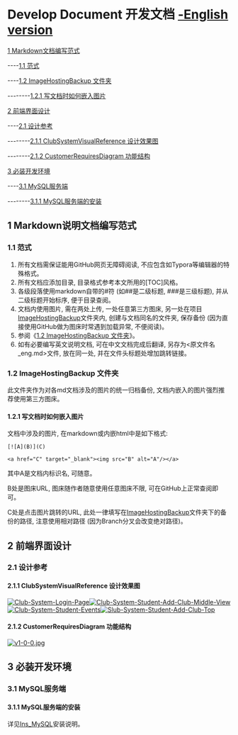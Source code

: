 # Develop Document 开发文档 [-English version](./README_eng.md)

[1 Markdown文档编写范式](./README.md#1-markdown说明文档编写范式)

----[1.1 范式](./README.md#11-范式)

----[1.2 ImageHostingBackup 文件夹](./README.md#12-imagehostingbackup-文件夹)

--------[1.2.1 写文档时如何嵌入图片](./README.md#121-写文档时如何嵌入图片)

[2 前端界面设计](./README.md#2-前端界面设计)

----[2.1 设计参考](./README.md#21-设计参考)

--------[2.1.1 ClubSystemVisualReference 设计效果图](./README.md#211-clubsystemvisualreference-设计效果图)

--------[2.1.2 CustomerRequiresDiagram 功能结构](./README.md#212-customerrequiresdiagram-功能结构)

[3 必装开发环境](./DevDoc#3-必装开发环境)

----[3.1 MySQL服务端](./DevDoc#31-mysql服务端)

--------[3.1.1 MySQL服务端的安装](./DevDoc#311-mysql服务端的安装)

## 1 Markdown说明文档编写范式

### 1.1 范式

1. 所有文档需保证能用GitHub网页无障碍阅读, 不应包含如Typora等编辑器的特殊格式。
2. 所有文档应添加目录, 目录格式参考本文所用的[TOC]风格。
3. 各级段落使用markdown自带的#符 (如##是二级标题, ###是三级标题), 并从二级标题开始标序, 便于目录查阅。
4. 文档内使用图片, 需在两处上传, 一处任意第三方图床, 另一处在项目[ImageHostingBackup](./ImageHostingBackup)文件夹内, 创建与文档同名的文件夹, 保存备份 (因为直接使用GitHub做为图床时常遇到加载异常, 不便阅读)。
5. 参阅《[1.2 ImageHostingBackup 文件夹](https://github.com/VMAxCoding/VMAClubSystem/tree/main/DevDoc#12-imagehostingbackup-%E6%96%87%E4%BB%B6%E5%A4%B9)》。
6. 如有必要编写英文说明文档, 可在中文文档完成后翻译, 另存为<原文件名_eng.md>文件, 放在同一处, 并在文件头标题处增加跳转链接。

### 1.2 ImageHostingBackup 文件夹

此文件夹作为对各md文档涉及的图片的统一归档备份, 文档内嵌入的图片强烈推荐使用第三方图床。

#### 1.2.1 写文档时如何嵌入图片

文档中涉及的图片, 在markdown或内嵌html中是如下格式:

```
[![A](B)](C)
```

```
<a href="C" target="_blank"><img src="B" alt="A"/></a>
```

其中A是文档内标识名, 可随意。

B处是图床URL, 图床随作者随意使用任意图床不限, 可在GitHub上正常查阅即可。

C处是点击图片跳转的URL, 此处一律填写在[ImageHostingBackup](./ImageHostingBackup)文件夹下的备份的路径, 注意使用相对路径 (因为Branch分叉会改变绝对路径)。

## 2 前端界面设计

### 2.1 设计参考

#### 2.1.1 ClubSystemVisualReference 设计效果图

<a href="./ImageHostingBackup/DevDoc.README/ClubSystem_LoginPage.png" target="_blank"><img src="https://i.postimg.cc/FdmJXDTq/Club-System-Login-Page.png" alt="Club-System-Login-Page"/></a><a href="./ImageHostingBackup/DevDoc.README/ClubSystem_Student_AddClub_MiddleView.png" target="_blank"><img src="https://i.postimg.cc/Y4BvQdB9/Club-System-Student-Add-Club-Middle-View.png" alt="Club-System-Student-Add-Club-Middle-View"/></a><a href="./ImageHostingBackup/DevDoc.README/ClubSystem_Student_Events.png" target="_blank"><img src="https://i.postimg.cc/CBNnhktK/Club-System-Student-Events.png" alt="Club-System-Student-Events"/></a><a href="./ImageHostingBackup/DevDoc.README/SlubSystem_Student_AddClub_Top.png" target="_blank"><img src="https://i.postimg.cc/VS9dgXzF/Slub-System-Student-Add-Club-Top.png" alt="Slub-System-Student-Add-Club-Top"/></a>

#### 2.1.2 CustomerRequiresDiagram 功能结构

[![v1-0-0.jpg](https://i.postimg.cc/prPCKZZy/v1-0-0.jpg)](./\ImageHostingBackup/DevDoc.README/v1.0.0.jpg)

## 3 必装开发环境

### 3.1 MySQL服务端

#### 3.1.1 MySQL服务端的安装

详见[Ins_MySQL](./Ins_MySQL.md)安装说明。

